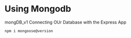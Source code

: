 # Using Mongodb


mongDB_v1
Connecting OUr Database with the Express App

```
npm i mongoose@version
```